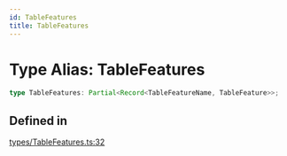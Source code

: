 ```yaml
---
id: TableFeatures
title: TableFeatures
---
```


# Type Alias: TableFeatures

```ts
type TableFeatures: Partial<Record<TableFeatureName, TableFeature>>;
```

## Defined in

[types/TableFeatures.ts:32](https://github.com/TanStack/table/blob/main/packages/table-core/src/types/TableFeatures.ts#L32)
